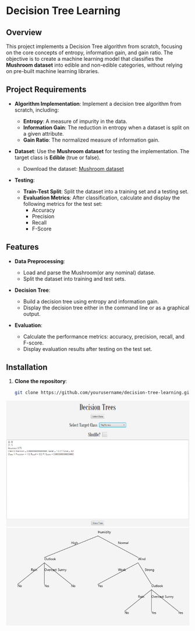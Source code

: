 # Decision Tree Learning

## Overview

This project implements a Decision Tree algorithm from scratch, focusing on the core concepts of entropy, information gain, and gain ratio. The objective is to create a machine learning model that classifies the **Mushroom dataset** into edible and non-edible categories, without relying on pre-built machine learning libraries.

## Project Requirements

- **Algorithm Implementation**: Implement a decision tree algorithm from scratch, including:
  - **Entropy**: A measure of impurity in the data.
  - **Information Gain**: The reduction in entropy when a dataset is split on a given attribute.
  - **Gain Ratio**: The normalized measure of information gain.

- **Dataset**: Use the **Mushroom dataset** for testing the implementation. The target class is **Edible** (true or false).
  - Download the dataset: [Mushroom dataset](https://www.dropbox.com/scl/fi/v03uf6917up9qqcpyth7n/mushroom.csv?rlk=5p39t3ssq22z0914kdw7unchv&dl=0)

- **Testing**:
  - **Train-Test Split**: Split the dataset into a training set and a testing set.
  - **Evaluation Metrics**: After classification, calculate and display the following metrics for the test set:
    - Accuracy
    - Precision
    - Recall
    - F-Score

## Features

- **Data Preprocessing**:
  - Load and parse the Mushroom(or any nominal) datase.
  - Split the dataset into training and test sets.

- **Decision Tree**:
  - Build a decision tree using entropy and information gain.
  - Display the decision tree either in the command line or as a graphical output.

- **Evaluation**:
  - Calculate the performance metrics: accuracy, precision, recall, and F-score.
  - Display evaluation results after testing on the test set.

## Installation

1. **Clone the repository**:
   ```bash
   git clone https://github.com/yourusername/decision-tree-learning.git
   ```

![Landing](./src/main/resources/images/landing.png)
![Tree](./src/main/resources/images/tree.png)

